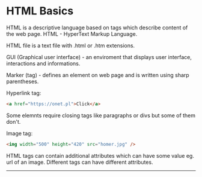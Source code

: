 # **HTML Basics**

HTML is a descriptive language based on tags which describe content of the web page. HTML - HyperText Markup Language.

HTML file is a text file with .html or .htm extensions.

GUI (Graphical user interface) - an enviroment that displays user interface, interactions and informations.

Marker (tag) - defines an element on web page and is written using sharp parentheses.

Hyperlink tag:

```html
<a href="https://onet.pl">Click</a>
```

Some elemnts require closing tags like paragraphs or divs but some of them don't.

Image tag:

```html
<img width="500" height="420" src="homer.jpg" />
```

HTML tags can contain additional attributes which can have some value eg. url of an image. Different tags can have different attributes.

---
